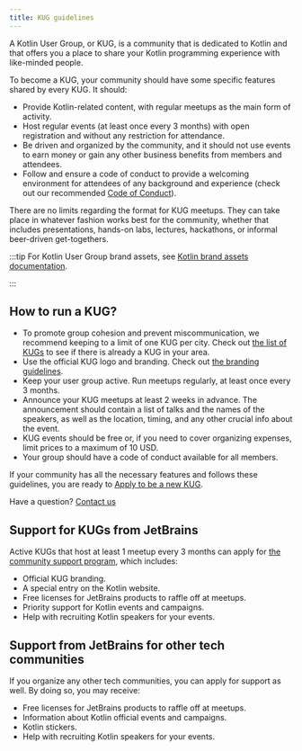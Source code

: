 ```yaml
---
title: KUG guidelines
---
```



A Kotlin User Group, or KUG, is a community that is dedicated to Kotlin and that offers you a place to share your
Kotlin programming experience with like-minded people.

To become a KUG, your community should have some specific features shared by every KUG. It should:
* Provide Kotlin-related content, with regular meetups as the main form of activity.
* Host regular events (at least once every 3 months) with open registration and without any restriction for attendance.
* Be driven and organized by the community, and it should not use events to earn money or gain any other business
  benefits from members and attendees.
* Follow and ensure a code of conduct to provide a welcoming environment for attendees of any background and
  experience (check out our recommended [Code of Conduct](https://github.com/jetbrains#code-of-conduct)).

There are no limits regarding the format for KUG meetups. They can take place in whatever fashion works best for the
community, whether that includes presentations, hands-on labs, lectures, hackathons, or informal beer-driven get-togethers.

:::tip
For Kotlin User Group brand assets, see [Kotlin brand assets documentation](kotlin-brand-assets.md#kotlin-user-group-brand-assets).

:::


## How to run a KUG?

* To promote group cohesion and prevent miscommunication, we recommend keeping to a limit of one KUG per city. 
  Check out [the list of KUGs](https://kotlinlang.org/community/user-groups/) to see if there is already a KUG in your area.
* Use the official KUG logo and branding. Check out [the branding guidelines](kotlin-brand-assets.md#kotlin-user-group-brand-assets).
* Keep your user group active. Run meetups regularly, at least once every 3 months.
* Announce your KUG meetups at least 2 weeks in advance. The announcement should contain a list of talks
  and the names of the speakers, as well as the location, timing, and any other crucial info about the event.
* KUG events should be free or, if you need to cover organizing expenses, limit prices to a maximum of 10 USD.
* Your group should have a code of conduct available for all members.

If your community has all the necessary features and follows these guidelines, you are ready to [Apply to be a new
KUG](https://surveys.jetbrains.com/s3/submit-a-local-kotlin-user-group).

Have a question? [Contact us](mailto:kug@jetbrains.com)

## Support for KUGs from JetBrains

Active KUGs that host at least 1 meetup every 3 months can apply for [the community support program](https://www.jetbrains.com/community/user-groups/), which includes:
* Official KUG branding.
* A special entry on the Kotlin website.
* Free licenses for JetBrains products to raffle off at meetups.
* Priority support for Kotlin events and campaigns.
* Help with recruiting Kotlin speakers for your events.

## Support from JetBrains for other tech communities

If you organize any other tech communities, you can apply for support as well. By doing so, you may receive:
* Free licenses for JetBrains products to raffle off at meetups.
* Information about Kotlin official events and campaigns.
* Kotlin stickers.
* Help with recruiting Kotlin speakers for your events.
